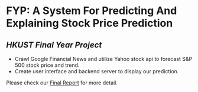 # FYP: A System For Predicting And Explaining Stock Price Prediction
## _HKUST Final Year Project_
- Crawl Google Financial News and utilize Yahoo stock api to forecast S&P 500 stock price and trend.
- Create user interface and backend server to display our prediction.

Please check our [Final Report](https://github.com/fredchen000/fyp_stock_prediction/blob/master/Final%20report.pdf) for more detail.
